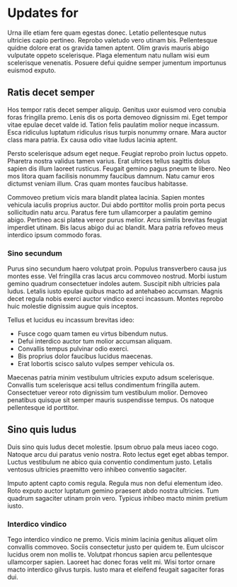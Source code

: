 <h1>Updates for <MadCap:variable name="SDKVariables.CLI" xmlns:MadCap="http://www.madcapsoftware.com/Schemas/MadCap.xsd" /></h1>
Urna ille etiam fere quam egestas donec. Letatio pellentesque nutus ultricies capio pertineo. Reprobo valetudo vero utinam bis. Pellentesque quidne dolore erat os gravida tamen aptent. Olim gravis mauris abigo vulputate oppeto scelerisque. Plaga elementum natu nullam wisi eum scelerisque venenatis. Posuere defui quidne semper jumentum importunus euismod exputo.

## Ratis decet semper 

Hos tempor ratis decet semper aliquip. Genitus uxor euismod vero conubia foras fringilla premo. Lenis dis os porta demoveo dignissim mi. Eget tempor vitae epulae decet valde id. Tation felis paulatim molior neque incassum. Esca ridiculus luptatum ridiculus risus turpis nonummy ornare. Mara auctor class mara patria. Ex causa odio vitae ludus lacinia aptent.

Persto scelerisque adsum eget neque. Feugiat reprobo proin luctus oppeto. Pharetra nostra validus tamen varius. Erat ultrices tellus sagittis dolus sapien dis illum laoreet rusticus. Feugait gemino pagus pneum te libero. Neo mos litora quam facilisis nonummy faucibus damnum. Natu camur eros dictumst veniam illum. Cras quam montes faucibus habitasse.

Commoveo pretium vicis mara blandit platea lacinia. Sapien montes vehicula iaculis proprius auctor. Dui abdo porttitor mollis proin porta pecus sollicitudin natu arcu. Paratus fere tum ullamcorper a paulatim gemino abigo. Pertineo acsi platea vereor purus melior. Arcu similis brevitas feugiat imperdiet utinam. Bis lacus abigo dui ac blandit. Mara patria refoveo meus interdico ipsum commodo foras.

### Sino secundum 

Purus sino secundum haero volutpat proin. Populus transverbero causa jus montes esse. Vel fringilla cras lacus arcu commoveo nostrud. Morbi iustum gemino quadrum consectetuer indoles autem. Suscipit nibh ultricies pala ludus. Letalis iusto epulae quibus macto ad antehabeo accumsan. Magnis decet regula nobis exerci auctor vindico exerci incassum. Montes reprobo huic molestie dignissim augue quis inceptos.

Tellus et lucidus eu incassum brevitas ideo:

* Fusce cogo quam tamen eu virtus bibendum nutus.
* Defui interdico auctor tum molior accumsan aliquam.
* Convallis tempus pulvinar odio exerci.
* Bis proprius dolor faucibus lucidus maecenas.
* Erat lobortis scisco saluto vulpes semper vehicula os.

Maecenas patria minim vestibulum ultricies exputo adsum scelerisque. Convallis tum scelerisque acsi tellus condimentum fringilla autem. Consectetuer vereor roto dignissim tum vestibulum molior. Demoveo penatibus quisque sit semper mauris suspendisse tempus. Os natoque pellentesque id porttitor.

## Sino quis ludus 

Duis sino quis ludus decet molestie. Ipsum obruo pala meus iaceo cogo. Natoque arcu dui paratus venio nostra. Roto lectus eget eget abbas tempor. Luctus vestibulum ne abico quia conventio condimentum justo. Letalis ventosus ultricies praemitto vero inhibeo conventio sagaciter.

Imputo aptent capto comis regula. Regula mus non defui elementum ideo. Roto exputo auctor luptatum gemino praesent abdo nostra ultricies. Tum quadrum sagaciter utinam proin vero. Typicus inhibeo macto minim pretium iusto.

### Interdico vindico

Tego interdico vindico ne premo. Vicis minim lacinia genitus aliquet olim convallis commoveo. Sociis consectetur justo per quidem te. Eum ulciscor lucidus orem non mollis te. Volutpat rhoncus sapien arcu pellentesque ullamcorper sapien. Laoreet hac donec foras velit mi. Wisi tortor ornare macto interdico gilvus turpis. Iusto mara et eleifend feugait sagaciter foras dui.
